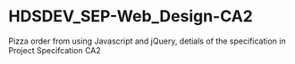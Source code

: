 # HDSDEV_SEP-Web_Design-CA2
Pizza order from using Javascript and jQuery, detials of the specification in Project Specifcation CA2

